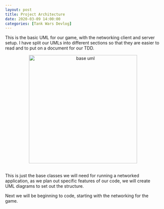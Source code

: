 ```yaml
---
layout: post
title: Project Architecture
date: 2020-03-09 14:00:00
categories: [Tank Wars Devlog]
---
```


This is the basic UML for our game, with the networking client and server setup. I have split our UMLs into different sections so that they are easier to read and to put on a document for our TDD.

<center><img src="{{ site.baseurl }}/assets/TankWars/base_uml.png" alt="base uml" style="height: 350px;" /></center><br>

This is just the base classes we will need for running a networked application, as we plan out specific features of our code, we will create UML diagrams to set out the structure.

Next we will be beginning to code, starting with the networking for the game.
